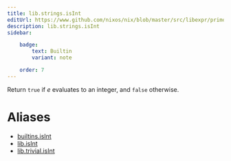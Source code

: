 ```yaml
---
title: lib.strings.isInt
editUrl: https://www.github.com/nixos/nix/blob/master/src/libexpr/primops.cc
description: lib.strings.isInt
sidebar:

    badge:
        text: Builtin
        variant: note

    order: 7
---
```


Return `true` if *e* evaluates to an integer, and `false` otherwise.


# Aliases

- [builtins.isInt](/reference/builtinsisInt)
- [lib.isInt](/reference/libisInt)
- [lib.trivial.isInt](/reference/libtrivial.isInt)


